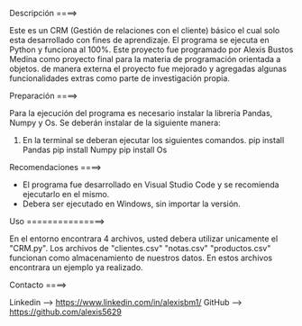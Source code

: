 Descripción ====>

Este es un CRM (Gestión de relaciones con el cliente) básico el cual solo esta desarrollado con fines de aprendizaje.
El programa se ejecuta en Python y funciona al 100%.
Este proyecto fue programado por Alexis Bustos Medina como proyecto final para la materia de programación orientada a objetos.
de manera externa el proyecto fue mejorado y agregadas algunas funcionalidades extras como parte de investigación propia.

Preparación ====>

Para la ejecución del programa es necesario instalar la librería Pandas, Numpy y Os.
Se deberán instalar de la siguiente manera:

1. En la terminal se deberan ejecutar los siguientes comandos.
   pip install Pandas
   pip install Numpy
   pip install Os

Recomendaciones ====>

- El programa fue desarrollado en Visual Studio Code y se recomienda ejecutarlo en el mismo.
- Debera ser ejecutado en Windows, sin importar la versión.

Uso ===============>

En el entorno encontrara 4 archivos, usted debera utilizar unicamente el "CRM.py".
Los archivos de "clientes.csv" "notas.csv" "productos.csv" funcionan como almacenamiento de nuestros datos.
En estos archivos encontrara un ejemplo ya realizado.

Contacto ====>

Linkedin --> https://www.linkedin.com/in/alexisbm1/
GitHub --> https://github.com/alexis5629
